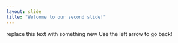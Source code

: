 ```yaml
---
layout: slide
title: "Welcome to our second slide!"
---
```

replace this text with something new
Use the left arrow to go back!
